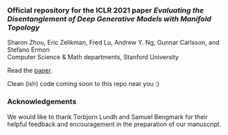 ### Official repository for the ICLR 2021 paper _Evaluating the Disentanglement of Deep Generative Models with Manifold Topology_ 
Sharon Zhou, Eric Zelikman, Fred Lu, Andrew Y. Ng, Gunnar Carlsson, and Stefano Ermon <br>
Computer Science & Math departments, Stanford University

Read the [paper](https://arxiv.org/abs/2006.03680).

Clean (ish) code coming soon to this repo near you :)

### Acknowledgements
We would like to thank Torbjorn Lundh and Samuel Bengmark for their helpful feedback and encouragement in the preparation of our manuscript.
